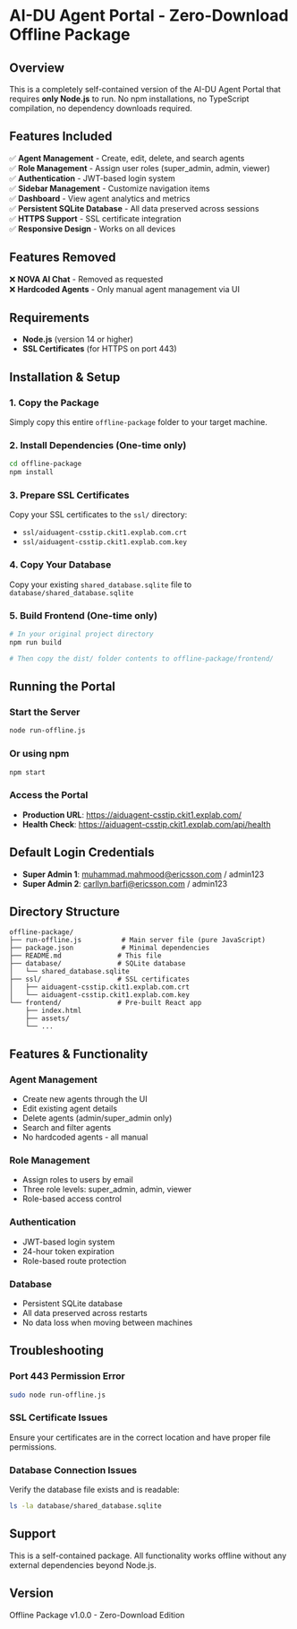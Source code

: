 # AI-DU Agent Portal - Zero-Download Offline Package

## Overview
This is a completely self-contained version of the AI-DU Agent Portal that requires **only Node.js** to run. No npm installations, no TypeScript compilation, no dependency downloads required.

## Features Included
✅ **Agent Management** - Create, edit, delete, and search agents  
✅ **Role Management** - Assign user roles (super_admin, admin, viewer)  
✅ **Authentication** - JWT-based login system  
✅ **Sidebar Management** - Customize navigation items  
✅ **Dashboard** - View agent analytics and metrics  
✅ **Persistent SQLite Database** - All data preserved across sessions  
✅ **HTTPS Support** - SSL certificate integration  
✅ **Responsive Design** - Works on all devices  

## Features Removed
❌ **NOVA AI Chat** - Removed as requested  
❌ **Hardcoded Agents** - Only manual agent management via UI  

## Requirements
- **Node.js** (version 14 or higher)
- **SSL Certificates** (for HTTPS on port 443)

## Installation & Setup

### 1. Copy the Package
Simply copy this entire `offline-package` folder to your target machine.

### 2. Install Dependencies (One-time only)
```bash
cd offline-package
npm install
```

### 3. Prepare SSL Certificates
Copy your SSL certificates to the `ssl/` directory:
- `ssl/aiduagent-csstip.ckit1.explab.com.crt`
- `ssl/aiduagent-csstip.ckit1.explab.com.key`

### 4. Copy Your Database
Copy your existing `shared_database.sqlite` file to `database/shared_database.sqlite`

### 5. Build Frontend (One-time only)
```bash
# In your original project directory
npm run build

# Then copy the dist/ folder contents to offline-package/frontend/
```

## Running the Portal

### Start the Server
```bash
node run-offline.js
```

### Or using npm
```bash
npm start
```

### Access the Portal
- **Production URL**: https://aiduagent-csstip.ckit1.explab.com/
- **Health Check**: https://aiduagent-csstip.ckit1.explab.com/api/health

## Default Login Credentials
- **Super Admin 1**: muhammad.mahmood@ericsson.com / admin123
- **Super Admin 2**: carllyn.barfi@ericsson.com / admin123

## Directory Structure
```
offline-package/
├── run-offline.js          # Main server file (pure JavaScript)
├── package.json            # Minimal dependencies
├── README.md              # This file
├── database/              # SQLite database
│   └── shared_database.sqlite
├── ssl/                   # SSL certificates
│   ├── aiduagent-csstip.ckit1.explab.com.crt
│   └── aiduagent-csstip.ckit1.explab.com.key
└── frontend/              # Pre-built React app
    ├── index.html
    ├── assets/
    └── ...
```

## Features & Functionality

### Agent Management
- Create new agents through the UI
- Edit existing agent details
- Delete agents (admin/super_admin only)
- Search and filter agents
- No hardcoded agents - all manual

### Role Management
- Assign roles to users by email
- Three role levels: super_admin, admin, viewer
- Role-based access control

### Authentication
- JWT-based login system
- 24-hour token expiration
- Role-based route protection

### Database
- Persistent SQLite database
- All data preserved across restarts
- No data loss when moving between machines

## Troubleshooting

### Port 443 Permission Error
```bash
sudo node run-offline.js
```

### SSL Certificate Issues
Ensure your certificates are in the correct location and have proper file permissions.

### Database Connection Issues
Verify the database file exists and is readable:
```bash
ls -la database/shared_database.sqlite
```

## Support
This is a self-contained package. All functionality works offline without any external dependencies beyond Node.js.

## Version
Offline Package v1.0.0 - Zero-Download Edition